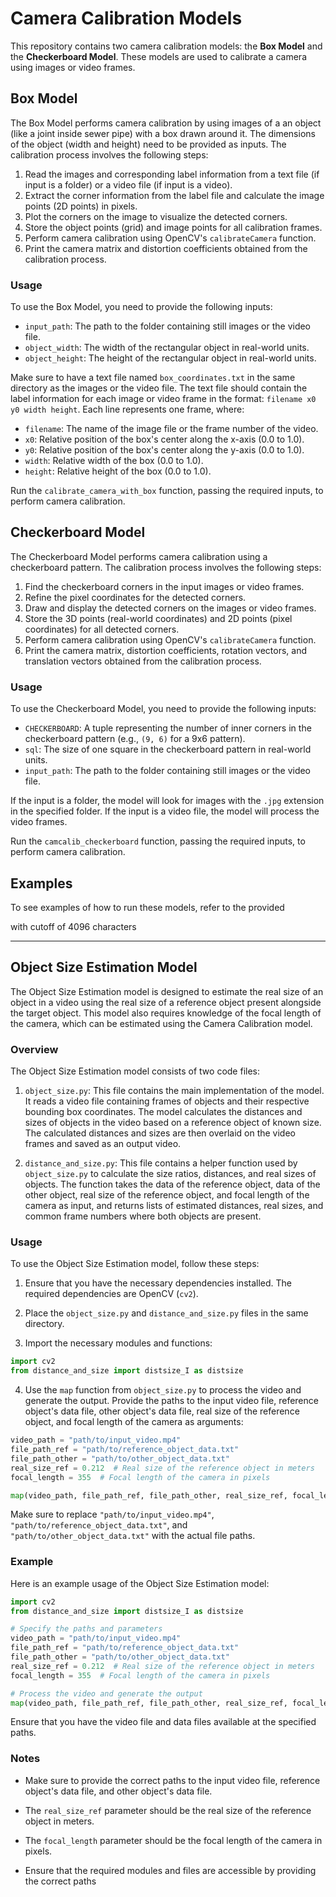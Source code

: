 # Camera Calibration Models

This repository contains two camera calibration models: the **Box Model** and the **Checkerboard Model**. These models are used to calibrate a camera using images or video frames.

## Box Model

The Box Model performs camera calibration by using images of a an object (like a joint inside sewer pipe) with a box drawn around it. The dimensions of the object (width and height) need to be provided as inputs. The calibration process involves the following steps:

1. Read the images and corresponding label information from a text file (if input is a folder) or a video file (if input is a video).
2. Extract the corner information from the label file and calculate the image points (2D points) in pixels.
3. Plot the corners on the image to visualize the detected corners.
4. Store the object points (grid) and image points for all calibration frames.
5. Perform camera calibration using OpenCV's `calibrateCamera` function.
6. Print the camera matrix and distortion coefficients obtained from the calibration process.

### Usage

To use the Box Model, you need to provide the following inputs:

- `input_path`: The path to the folder containing still images or the video file.
- `object_width`: The width of the rectangular object in real-world units.
- `object_height`: The height of the rectangular object in real-world units.

Make sure to have a text file named `box_coordinates.txt` in the same directory as the images or the video file. The text file should contain the label information for each image or video frame in the format: `filename x0 y0 width height`. Each line represents one frame, where:
- `filename`: The name of the image file or the frame number of the video.
- `x0`: Relative position of the box's center along the x-axis (0.0 to 1.0).
- `y0`: Relative position of the box's center along the y-axis (0.0 to 1.0).
- `width`: Relative width of the box (0.0 to 1.0).
- `height`: Relative height of the box (0.0 to 1.0).

Run the `calibrate_camera_with_box` function, passing the required inputs, to perform camera calibration.

## Checkerboard Model

The Checkerboard Model performs camera calibration using a checkerboard pattern. The calibration process involves the following steps:

1. Find the checkerboard corners in the input images or video frames.
2. Refine the pixel coordinates for the detected corners.
3. Draw and display the detected corners on the images or video frames.
4. Store the 3D points (real-world coordinates) and 2D points (pixel coordinates) for all detected corners.
5. Perform camera calibration using OpenCV's `calibrateCamera` function.
6. Print the camera matrix, distortion coefficients, rotation vectors, and translation vectors obtained from the calibration process.

### Usage

To use the Checkerboard Model, you need to provide the following inputs:

- `CHECKERBOARD`: A tuple representing the number of inner corners in the checkerboard pattern (e.g., `(9, 6)` for a 9x6 pattern).
- `sql`: The size of one square in the checkerboard pattern in real-world units.
- `input_path`: The path to the folder containing still images or the video file.

If the input is a folder, the model will look for images with the `.jpg` extension in the specified folder. If the input is a video file, the model will process the video frames.

Run the `camcalib_checkerboard` function, passing the required inputs, to perform camera calibration.

## Examples

To see examples of how to run these models, refer to the provided

 with cutoff of 4096 characters
 
 

--------------------------------------------
## Object Size Estimation Model

The Object Size Estimation model is designed to estimate the real size of an object in a video using the real size of a reference object present alongside the target object. This model also requires knowledge of the focal length of the camera, which can be estimated using the Camera Calibration model.

### Overview

The Object Size Estimation model consists of two code files:

1. `object_size.py`: This file contains the main implementation of the model. It reads a video file containing frames of objects and their respective bounding box coordinates. The model calculates the distances and sizes of objects in the video based on a reference object of known size. The calculated distances and sizes are then overlaid on the video frames and saved as an output video.

2. `distance_and_size.py`: This file contains a helper function used by `object_size.py` to calculate the size ratios, distances, and real sizes of objects. The function takes the data of the reference object, data of the other object, real size of the reference object, and focal length of the camera as input, and returns lists of estimated distances, real sizes, and common frame numbers where both objects are present.

### Usage

To use the Object Size Estimation model, follow these steps:

1. Ensure that you have the necessary dependencies installed. The required dependencies are OpenCV (`cv2`).

2. Place the `object_size.py` and `distance_and_size.py` files in the same directory.

3. Import the necessary modules and functions:

```python
import cv2
from distance_and_size import distsize_I as distsize
```

4. Use the `map` function from `object_size.py` to process the video and generate the output. Provide the paths to the input video file, reference object's data file, other object's data file, real size of the reference object, and focal length of the camera as arguments:

```python
video_path = "path/to/input_video.mp4"
file_path_ref = "path/to/reference_object_data.txt"
file_path_other = "path/to/other_object_data.txt"
real_size_ref = 0.212  # Real size of the reference object in meters
focal_length = 355  # Focal length of the camera in pixels

map(video_path, file_path_ref, file_path_other, real_size_ref, focal_length)
```

Make sure to replace `"path/to/input_video.mp4"`, `"path/to/reference_object_data.txt"`, and `"path/to/other_object_data.txt"` with the actual file paths.

### Example

Here is an example usage of the Object Size Estimation model:

```python
import cv2
from distance_and_size import distsize_I as distsize

# Specify the paths and parameters
video_path = "path/to/input_video.mp4"
file_path_ref = "path/to/reference_object_data.txt"
file_path_other = "path/to/other_object_data.txt"
real_size_ref = 0.212  # Real size of the reference object in meters
focal_length = 355  # Focal length of the camera in pixels

# Process the video and generate the output
map(video_path, file_path_ref, file_path_other, real_size_ref, focal_length)
```

Ensure that you have the video file and data files available at the specified paths.

### Notes

- Make sure to provide the correct paths to the input video file, reference object's data file, and other object's data file.

- The `real_size_ref` parameter should be the real size of the reference object in meters.

- The `focal_length` parameter should be the focal length of the camera in pixels.

- Ensure that the required modules and files are accessible by providing the correct paths